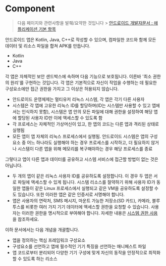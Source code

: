 # Component

> 다음 페이지와 관련사항을 발췌/요약한 것입니다 > [안드로이드 개발자문서 : 애플리케이션 기본 항목](https://developer.android.com/guide/components/fundamentals#DeclaringComponents)



안드로이드 앱은 Kotlin, Java, C++로 작성할 수 있으며, 컴파일한 코드와 함께 모든 데이터 및 리소스 파일을 합쳐 APK를 만듭니다.

- Kotlin
- Java
- C++



각 앱은 자체적인 보안 샌드박스에 속하며 다음 기능으로 보호됩니다. 이른바 '최소 권한의 원리'를 구현하는 것입니다. 각 앱은 기본적으로 자신이 작업을 수행하는 데 필요한 구성요소에만 접근 권한을 가지고 그 이상은 허용되지 않습니다.

- 안드로이드 운영체제는 멀티유저 리눅스 시스템, 각 앱은 각기 다른 사용자
- 시스템은 각 앱에 고유한 리눅스 ID를 할당하며(ID는 시스템만 사용할 수 있고 앱에서는 인식하지 못함), 시스템은 앱 안의 모든 파일에 대해 권한을 설정하여 해당 앱에 할당된 사용자 ID만 이에 액세스할 수 있도록 함
- 각 프로세스는 자체적인 가상머신이 있고, 한 앱의 코드는 다른 앱과 격리된 상태로 실행됨
- 모든 앱이 앱 자체의 리눅스 프로세스에서 실행됨. 안드로이드 시스템은 앱의 구성요소 중 어느 하나라도 실행해야 하는 경우 프로세스를 시작하고, 더 필요하지 않거나 시스템이 다른 앱을 위해 메모리를 복구해야하는 경우 해당 프로세스를 종료



그렇다고 앱이 다른 앱과 데이터를 공유하고 시스템 서비스에 접근할 방법이 없는 것은 아닙니다.

- 두 개의 앱이 같은 리눅스 사용자 ID를 공유하도록 설정합니다. 이 경우 두 앱은 서로 파일에 액세스할 수 있게 됩니다. 시스템 리소스를 절약하기 위해 사용자 ID가 동일한 앱들이 같은 Linux 프로세스에서 실행되고 같은 VM을 공유하도록 설정할 수도 있습니다. 또한 이러한 앱은 같은 인증서로 서명해야 합니다.
- 앱은 사용자의 연락처, SMS 메시지, 마운트 가능한 저장소(SD 카드), 카메라, 블루투스를 비롯한 여러 가지 기기 데이터에 액세스할 권한을 요청할 수 있습니다. 사용자는 이러한 권한을 명시적으로 부여해야 합니다. 자세한 내용은 [시스템 권한 사용](https://developer.android.com/training/permissions)을 참조하세요.



이하 문서에서는 다음 개념을 개괄합니다.

- 앱을 정의하는 핵심 프레임워크 구성요소
- 구성요소를 선언하고 앱에 필수적인 기기 특징을 선언하는 매니페스트 파일
- 앱 코드로부터 분리되어 다양한 기기 구성에 맞게 자신의 동작을 안정적으로 최적화할 수 있도록 하는 리소스































